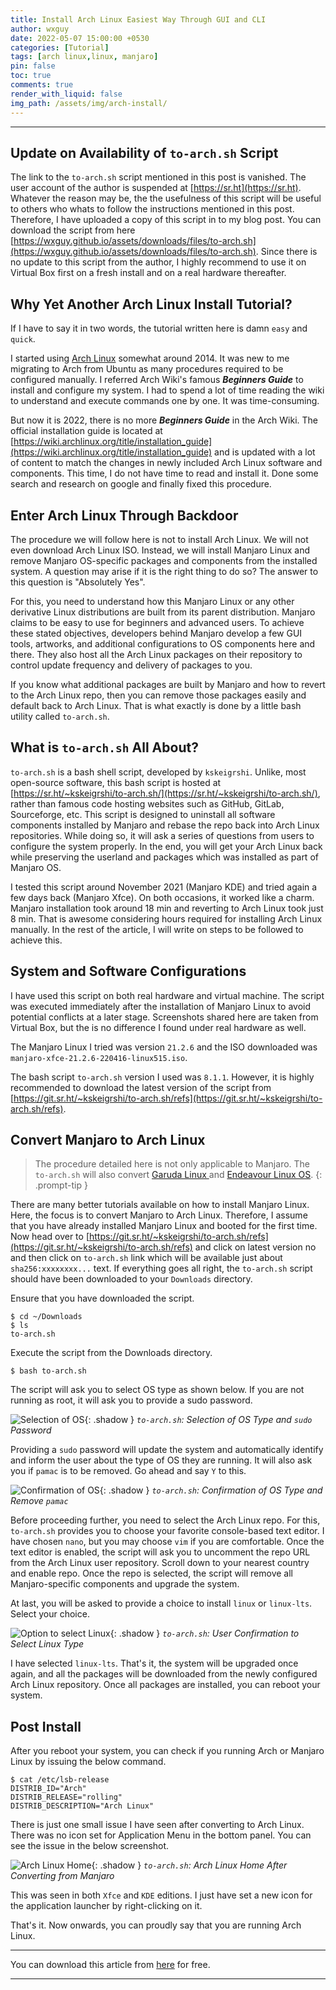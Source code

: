 ```yaml
---
title: Install Arch Linux Easiest Way Through GUI and CLI
author: wxguy
date: 2022-05-07 15:00:00 +0530
categories: [Tutorial]
tags: [arch linux,linux, manjaro]
pin: false
toc: true
comments: true
render_with_liquid: false
img_path: /assets/img/arch-install/
---
```


-------

## Update on Availability of `to-arch.sh` Script

The link to the `to-arch.sh` script mentioned in this post is vanished. The user account of the author is suspended at [https://sr.ht](https://sr.ht). Whatever the reason may be, the the usefulness of this script will be useful to others who whats to follow the instructions mentioned in this post. Therefore, I have uploaded a copy of this script in to my blog post. You can download the script from here [https://wxguy.github.io/assets/downloads/files/to-arch.sh](https://wxguy.github.io/assets/downloads/files/to-arch.sh). Since there is no update to this script from the author, I highly recommend to use it on Virtual Box first on a fresh install and on a real hardware thereafter.

## Why Yet Another Arch Linux Install Tutorial?

If I have to say it in two words, the tutorial written here is damn `easy` and `quick`.

I started using [Arch Linux](https://archlinux.org/) somewhat around 2014. It was new to me migrating to Arch from Ubuntu as many procedures required to be configured manually. I referred Arch Wiki's famous _**Beginners Guide**_ to install and configure my system. I had to spend a lot of time reading the wiki to understand and execute commands one by one. It was time-consuming. 

But now it is 2022, there is no more **_Beginners Guide_** in the Arch Wiki. The official installation guide is located at [https://wiki.archlinux.org/title/installation_guide](https://wiki.archlinux.org/title/installation_guide) and is updated with a lot of content to match the changes in newly included Arch Linux software and components. This time, I do not have time to read and install it. Done some search and research on google and finally fixed this procedure.

## Enter Arch Linux Through Backdoor

The procedure we will follow here is not to install Arch Linux. We will not even download Arch Linux ISO. Instead, we will install Manjaro Linux and remove Manjaro OS-specific packages and components from the installed system. A question may arise if it is the right thing to do so? The answer to this question is "Absolutely Yes". 

For this, you need to understand how this Manjaro Linux or any other derivative Linux distributions are built from its parent distribution. Manjaro claims to be easy to use for beginners and advanced users. To achieve these stated objectives, developers behind Manjaro develop a few GUI tools, artworks, and additional configurations to OS components here and there. They also host all the Arch Linux packages on their repository to control update frequency and delivery of packages to you.

If you know what additional packages are built by Manjaro and how to revert to the Arch Linux repo, then you can remove those packages easily and default back to Arch Linux. That is what exactly is done by a little bash utility called `to-arch.sh`.

## What is `to-arch.sh` All About?

`to-arch.sh` is a bash shell script, developed by `kskeigrshi`. Unlike, most open-source software, this bash script is hosted at [https://sr.ht/~kskeigrshi/to-arch.sh/](https://sr.ht/~kskeigrshi/to-arch.sh/), rather than famous code hosting websites such as GitHub, GitLab, Sourceforge, etc. This script is designed to uninstall all software components installed by Manjaro and rebase the repo back into Arch Linux repositories. While doing so, it will ask a series of questions from users to configure the system properly. In the end, you will get your Arch Linux back while preserving the userland and packages which was installed as part of Manjaro OS.

I tested this script around November 2021 (Manjaro KDE) and tried again a few days back (Manjaro Xfce). On both occasions, it worked like a charm. Manjaro installation took around 18 min and reverting to Arch Linux took just 8 min. That is awesome considering hours required for installing Arch Linux manually. In the rest of the article, I will write on steps to be followed to achieve this.

## System and Software Configurations

I have used this script on both real hardware and virtual machine. The script was executed immediately after the installation of Manjaro Linux to avoid potential conflicts at a later stage. Screenshots shared here are taken from Virtual Box, but the is no difference I found under real hardware as well.

The Manjaro Linux I tried was version `21.2.6` and the ISO downloaded was `manjaro-xfce-21.2.6-220416-linux515.iso`. 

The bash script `to-arch.sh` version I used was `8.1.1`. However, it is highly recommended to download the latest version of the script from [https://git.sr.ht/~kskeigrshi/to-arch.sh/refs](https://git.sr.ht/~kskeigrshi/to-arch.sh/refs).

## Convert Manjaro to Arch Linux

> The procedure detailed here is not only applicable to Manjaro. The `to-arch.sh` will also convert [Garuda Linux ](https://garudalinux.org/) and [Endeavour Linux OS](https://endeavouros.com/).
{: .prompt-tip }

There are many better tutorials available on how to install Manjaro Linux. Here, the focus is to convert Manjaro to Arch Linux. Therefore, I assume that you have already installed Manjaro Linux and booted for the first time. Now head over to [https://git.sr.ht/~kskeigrshi/to-arch.sh/refs](https://git.sr.ht/~kskeigrshi/to-arch.sh/refs) and click on latest version no and then click on `to-arch.sh` link which will be available just about `sha256:xxxxxxxx...` text. If everything goes all right, the `to-arch.sh` script should have been downloaded to your `Downloads` directory. 

Ensure that you have downloaded the script.

```console
$ cd ~/Downloads
$ ls
to-arch.sh
```

Execute the script from the Downloads directory.

```console
$ bash to-arch.sh
```

The script will ask you to select OS type as shown below. If you are not running as root, it will ask you to provide a sudo password. 

![Selection of OS](manj-to-arch-sel-os.png){: .shadow }
_`to-arch.sh`: Selection of OS Type and `sudo` Password_

Providing a `sudo` password will update the system and automatically identify and inform the user about the type of OS they are running. It will also ask you if `pamac` is to be removed. Go ahead and say `Y` to this.  

![Confirmation of OS](manj-to-arch-os-confirm.png){: .shadow }
_`to-arch.sh`: Confirmation of OS Type and Remove `pamac`_

Before proceeding further, you need to select the Arch Linux repo. For this, `to-arch.sh` provides you to choose your favorite console-based text editor. I have chosen `nano`, but you may choose `vim` if you are comfortable. Once the text editor is enabled, the script will ask you to uncomment the repo URL from the Arch Linux user repository. Scroll down to your nearest country and enable repo. Once the repo is selected, the script will remove all Manjaro-specific components and upgrade the system.

At last, you will be asked to provide a choice to install `linux` or `linux-lts`. Select your choice.

![Option to select Linux](manj-to-arch-sel-linux.png){: .shadow }
_`to-arch.sh`: User Confirmation to Select Linux Type_

I have selected `linux-lts`. That's it, the system will be upgraded once again, and all the packages will be downloaded from the newly configured Arch Linux repository. Once all packages are installed, you can reboot your system.

## Post Install

After you reboot your system, you can check if you running Arch or Manjaro Linux by issuing the below command.

```console
$ cat /etc/lsb-release
DISTRIB_ID="Arch"
DISTRIB_RELEASE="rolling"
DISTRIB_DESCRIPTION="Arch Linux"
```

There is just one small issue I have seen after converting to Arch Linux. There was no icon set for Application Menu in the bottom panel. You can see the issue in the below screenshot.

![Arch Linux Home](manj-to-arch-home.png){: .shadow }
_`to-arch.sh`: Arch Linux Home After Converting from Manjaro_

This was seen in both `Xfce` and `KDE` editions. I just have set a new icon for the application launcher by right-clicking on it.

That's it. Now onwards, you can proudly say that you are running Arch Linux.

------
You can download this article from [here](https://wxguy.github.io/assets/downloads/pdfs/2022-05-07-install-arch-linux-easiest-way.pdf) for free.

------

